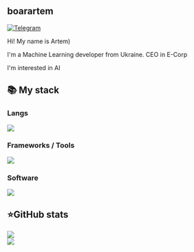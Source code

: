 ## boarartem
[![Telegram](https://img.shields.io/badge/-Telegram-2CA5E0?style=flat&logo=telegram&logoColor=white)](https://tlgg.ru/artem_boyar)

Hi! My name is Artem)

I'm a Machine Learning developer from Ukraine. CEO in E-Corp

I'm interested in AI

  <summary><h2><b>📚 My stack</b></h2></summary>
  <p>
    <h3>Langs</h3>
    <img src="https://skillicons.dev/icons?i=py,postgres,sqlite,r,mongo&perline=7" />
    <h3>Frameworks / Tools</h3>
    <img src="https://skillicons.dev/icons?i=unity,linux,git,docker,ubuntu,windows,arch&perline=7" />
    <h3>Software</h3>
    <img src="https://skillicons.dev/icons?i=visualstudio,pycharm,postman,discord&perline=7" />
    <br>
  </p>
</details>


  <summary><h2><b>⭐GitHub stats</b></h2></summary>
  <p>
   <img src="https://github-readme-stats.vercel.app/api/top-langs/?username=boarartem&theme=dracula&layout=compact&hide_border=true&bg_color=00000000" />
   <br>
   <img src="https://github-readme-stats.vercel.app/api?username=boarartem&count_private=true&show_icons=true&theme=dracula&hide_border=true&bg_color=00000000" />
  </p>
</details>
